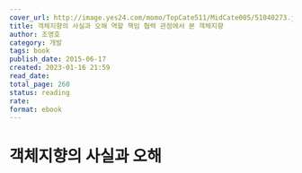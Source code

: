 ```yaml
---
cover_url: http://image.yes24.com/momo/TopCate511/MidCate005/51040273.jpg
title: 객체지향의 사실과 오해 역할 책임 협력 관점에서 본 객체지향
author: 조영호
category: 개발 
tags: book
publish_date: 2015-06-17
created: 2023-01-16 21:59
read_date:
total_page: 260
status: reading
rate:
format: ebook
---
```


# 객체지향의 사실과 오해
